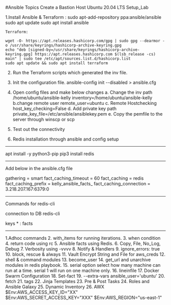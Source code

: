 #Ansible Topics
 Create a Bastion Host Ubuntu 20.04 LTS
Setup_Lab

1.Install Ansible & Terraform :
    sudo apt-add-repository ppa:ansible/ansible
    sudo apt update
    sudo apt install ansible

    Terraform:

    wget -O- https://apt.releases.hashicorp.com/gpg | sudo gpg --dearmor -o /usr/share/keyrings/hashicorp-archive-keyring.gpg
    echo "deb [signed-by=/usr/share/keyrings/hashicorp-archive-keyring.gpg] https://apt.releases.hashicorp.com $(lsb_release -cs) main" | sudo tee /etc/apt/sources.list.d/hashicorp.list
    sudo apt update && sudo apt install terraform

2. Run the Terraform scripts which generated the inv file.


3. Init the configuration file.
    ansible-config init --disabled > ansible.cfg
4. Open config files and make below changes
    a. Change the inv path /home/ubuntu/ansible-kelly
        inventory=/home/ubuntu/ansible-kelly
    b.change remote user
        remote_user=ubuntu
    c. Remote Hostchecking
        host_key_checking=False
    d. Add private key path
        private_key_file=/etc/ansible/ansiblekey.pem
    e. Copy the pemfile to the server through winscp or scp

5. Test out the connectivity

6. Redis installation through ansible and config setup

----
apt install -y python3-pip
pip3 install redis

----
Add below in the ansible.cfg file


gathering = smart
fact_caching_timeout = 60
fact_caching = redis
fact_caching_prefix = kelly_ansible_facts_
fact_caching_connection = 3.218.207.167:6379:0

----
Commands for redis-cli

connection to DB  redis-cli

keys * : facts

--------------------------
1.Adhoc commands
2. with_items for running iterations.
3. when condition
4. return code using rc
5. Ansible facts using Redis.
6. Copy, File, No_Log, Debug
7. Verbosity using -vvvv
8. Notify & Handlers
9. ignore_errors: true
10. block, rescue & always
11. Vault Encrypt String and File for aws_creds
12. shell & command modules
13. become_user
14. get_url and unarchive modules in redis playbook.
15. serial option select how many machine can run at a time. serial 1 will run
    on   one machine only.
16. lineinfile
17. Docker Swarm Configuration
18. Set-fact
19. --extra-vars ansible_user='ubuntu'
20. fetch
21. tags
22. Jinja Templates
23. Pre & Post Tasks
24. Roles and Ansible Galaxy
25. Dynamic Inventory
26. AWX
$Env:AWS_ACCESS_KEY_ID="XX"
$Env:AWS_SECRET_ACCESS_KEY="XXX"
$Env:AWS_REGION="us-east-1"


